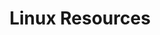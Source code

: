 ---
title: Linux Resources
url: https://blog.bitbadger.solutions/linux/
category: Web Sites and Applications
noAboutLink: true
frontPage:
  display: true
  order: 3
  text: Handy information for Linux folks
---